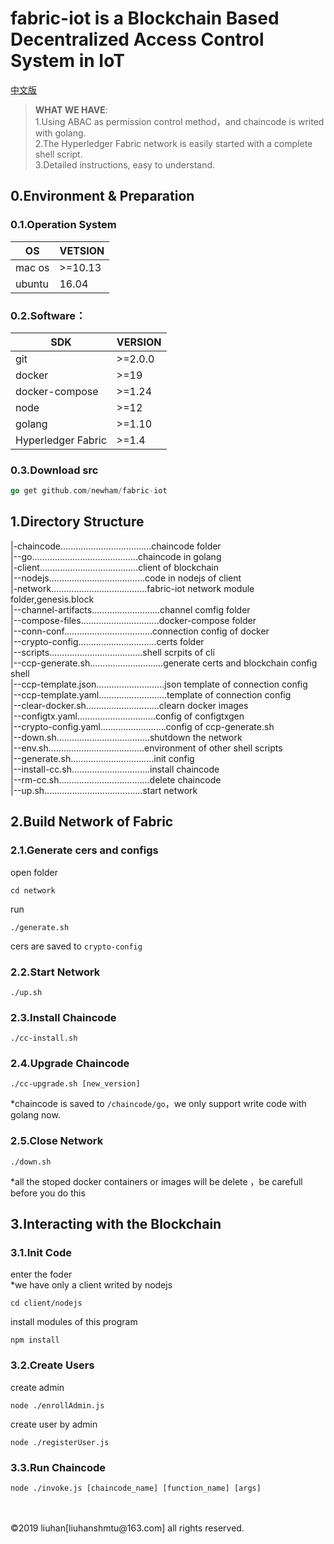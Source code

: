 # fabric-iot is a Blockchain Based Decentralized Access Control System in IoT 
[中文版](/README.md)  
> **WHAT WE HAVE**:  
> 1.Using ABAC as permission control method，and chaincode is writed with golang.  
> 2.The Hyperledger Fabric network is easily started with a complete shell script.  
> 3.Detailed instructions, easy to understand.    

## 0.Environment & Preparation
### 0.1.Operation System
OS|VETSION
-|-
mac os|>=10.13
ubuntu|16.04  

### 0.2.Software：  
SDK|VERSION
-|-
git|>=2.0.0
docker|>=19
docker-compose|>=1.24
node|>=12
golang|>=1.10
Hyperledger Fabric|>=1.4

### 0.3.Download src
```go
go get github.com/newham/fabric-iot
```

## 1.Directory Structure

|-chaincode....................................chaincode folder  
|--go..........................................chaincode in golang  
|-client.......................................client of blockchain  
|--nodejs......................................code in nodejs of client  
|-network......................................fabric-iot network module folder,genesis.block  
|--channel-artifacts...........................channel comfig folder  
|--compose-files...............................docker-compose folder  
|--conn-conf...................................connection config of docker  
|--crypto-config...............................certs folder    
|--scripts.....................................shell scrpits of cli  
|--ccp-generate.sh.............................generate certs and blockchain config shell  
|--ccp-template.json...........................json template of connection config  
|--ccp-template.yaml...........................template of connection config  
|--clear-docker.sh.............................clearn docker images  
|--configtx.yaml...............................config of configtxgen  
|--crypto-config.yaml..........................config of ccp-generate.sh  
|--down.sh.....................................shutdown the network  
|--env.sh......................................environment of other shell scripts  
|--generate.sh.................................init config  
|--install-cc.sh...............................install chaincode  
|--rm-cc.sh....................................delete chaincode  
|--up.sh.......................................start network  
## 2.Build Network of Fabric
### 2.1.Generate cers and configs
open folder  
```shell
cd network
```
run  
```shell
./generate.sh
```
cers are saved to `crypto-config`
### 2.2.Start Network
```shell
./up.sh
```
### 2.3.Install Chaincode
```shell
./cc-install.sh
```
### 2.4.Upgrade Chaincode
```shell
./cc-upgrade.sh [new_version]
```
*chaincode is saved to `/chaincode/go`，we only support write code with golang now.
### 2.5.Close Network
```shell
./down.sh
```
*all the stoped docker containers or images will be delete ，be carefull before you do this

## 3.Interacting with the Blockchain
### 3.1.Init Code
enter the foder   
*we have only a client writed by nodejs  
```shell
cd client/nodejs
```
install modules of this program
```shell
npm install
```
### 3.2.Create Users
create admin  
```shell
node ./enrollAdmin.js
```
create user by admin
```shell
node ./registerUser.js
```
### 3.3.Run Chaincode
```shell
node ./invoke.js [chaincode_name] [function_name] [args]
```

<br>
<br>
©2019 liuhan[liuhanshmtu@163.com] all rights reserved.
